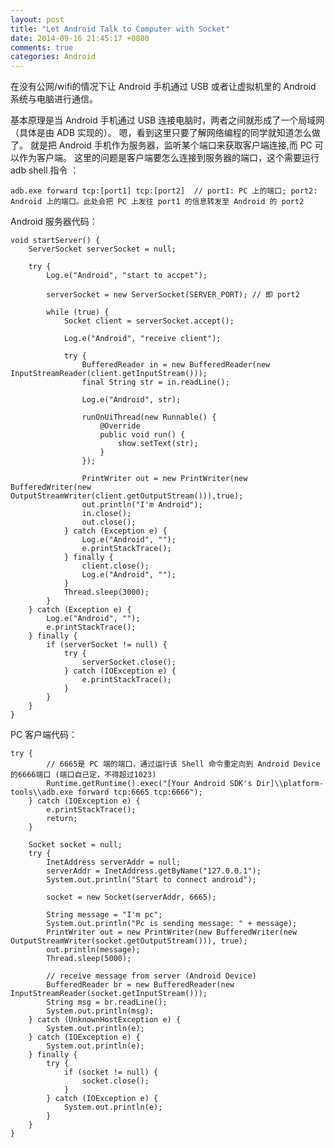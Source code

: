 ```yaml
---
layout: post
title: "Let Android Talk to Computer with Socket"
date: 2014-09-16 21:45:17 +0800
comments: true
categories: Android
---
```


在没有公网/wifi的情况下让 Android 手机通过 USB 或者让虚拟机里的 Android 系统与电脑进行通信。

<!-- more -->

基本原理是当 Android 手机通过 USB 连接电脑时，两者之间就形成了一个局域网（具体是由 ADB 实现的）。
嗯，看到这里只要了解网络编程的同学就知道怎么做了。
就是把 Android 手机作为服务器，监听某个端口来获取客户端连接,而 PC 可以作为客户端。
这里的问题是客户端要怎么连接到服务器的端口，这个需要运行 adb shell 指令 ：
    
	adb.exe forward tcp:[port1] tcp:[port2]  // port1: PC 上的端口; port2: Android 上的端口。此处会把 PC 上发往 port1 的信息转发至 Android 的 port2
	
Android 服务器代码：

	void startServer() {
		ServerSocket serverSocket = null;
		
		try {
			Log.e("Android", "start to accpet");
			
			serverSocket = new ServerSocket(SERVER_PORT); // 即 port2
		
			while (true) {
				Socket client = serverSocket.accept();
			
				Log.e("Android", "receive client");
				
				try {
					BufferedReader in = new BufferedReader(new InputStreamReader(client.getInputStream()));
					final String str = in.readLine();
				
					Log.e("Android", str);
					
					runOnUiThread(new Runnable() {
						@Override
						public void run() {
							show.setText(str);
						}
					});
					
					PrintWriter out = new PrintWriter(new BufferedWriter(new OutputStreamWriter(client.getOutputStream())),true);
					out.println("I'm Android");
					in.close();
					out.close();
				} catch (Exception e) {
					Log.e("Android", "");
					e.printStackTrace();
				} finally {
					client.close();
					Log.e("Android", "");
				}
				Thread.sleep(3000);
			}
		} catch (Exception e) {
			Log.e("Android", "");
			e.printStackTrace();
		} finally {
			if (serverSocket != null) {
				try {
					serverSocket.close();
				} catch (IOException e) {
					e.printStackTrace();
				}
			}
		}
	}
	
PC 客户端代码：

	try {
			// 6665是 PC 端的端口，通过运行该 Shell 命令重定向到 Android Device 的6666端口 (端口自己定，不得超过1023)
			Runtime.getRuntime().exec("[Your Android SDK's Dir]\\platform-tools\\adb.exe forward tcp:6665 tcp:6666");
		} catch (IOException e) {
			e.printStackTrace();
			return;
		}

		Socket socket = null;
		try {
			InetAddress serverAddr = null;
			serverAddr = InetAddress.getByName("127.0.0.1");
			System.out.println("Start to connect android");

			socket = new Socket(serverAddr, 6665);

			String message = "I'm pc";
			System.out.println("Pc is sending message: " + message);
			PrintWriter out = new PrintWriter(new BufferedWriter(new OutputStreamWriter(socket.getOutputStream())), true);
			out.println(message);
			Thread.sleep(5000);
			
			// receive message from server (Android Device)
			BufferedReader br = new BufferedReader(new InputStreamReader(socket.getInputStream()));
			String msg = br.readLine();
			System.out.println(msg);
		} catch (UnknownHostException e) {
			System.out.println(e);
		} catch (IOException e) {
			System.out.println(e);
		} finally {
			try {
				if (socket != null) {
					socket.close();
				}
			} catch (IOException e) {
				System.out.println(e);
			}
		}
	}
